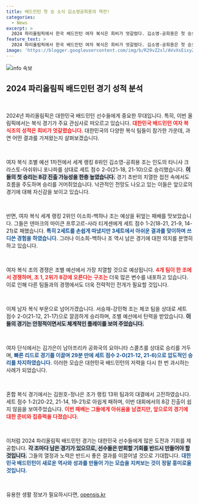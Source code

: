 ```yaml
---
title: 배드민턴 첫 승 소식 김소영공희용의 역전!
categories:
  - News
excerpt: >
  2024 파리올림픽에서 한국 배드민턴 여자 복식은 희비가 엇갈렸다. 김소영-공희용은 첫 승으로 8강 전망을 밝힌 반면, 이소희-백하나는 패배의 아픔을 맛봤다. 남자 복식 서승재-강민혁과 김가은도 순조로운 출발을 보이며 기대감을 더했다.
feature_text: >
  2024 파리올림픽에서 한국 배드민턴 여자 복식은 희비가 엇갈렸다. 김소영-공희용은 첫 승으로 8강 전망을 밝힌 반면, 이소희-백하나는 패배의 아픔을 맛봤다. 남자 복식 서승재-강민혁과 김가은도 순조로운 출발을 보이며 기대감을 더했다.
image: 'https://blogger.googleusercontent.com/img/b/R29vZ2xl/AVvXsEixyZcFfHzMRdzZMjFBmAUKJYCLCGyLL1o632UiGVXcaFdKo_bkvkuCioo0uUKlGfBVcT3P84aROyZIXSBEx3Aw5nCQ3pTgDom1WDC4m8eifvWiAmWEEVb4x6G_l8C0QH225ldMjyaFvpxGEBGNO37VmDTDMHGhJPq73UglMfDca1-0aw/s1600/blogspot.png'
---
```


<p><img src="https://blogger.googleusercontent.com/img/b/R29vZ2xl/AVvXsEixyZcFfHzMRdzZMjFBmAUKJYCLCGyLL1o632UiGVXcaFdKo_bkvkuCioo0uUKlGfBVcT3P84aROyZIXSBEx3Aw5nCQ3pTgDom1WDC4m8eifvWiAmWEEVb4x6G_l8C0QH225ldMjyaFvpxGEBGNO37VmDTDMHGhJPq73UglMfDca1-0aw/s1600/blogspot.png" alt="info 속보" /></p>

<h2 data-ke-size="size26">2024 파리올림픽 배드민턴 경기 성적 분석</h2>

<p data-ke-size="size16">&nbsp;</p>

<p>2024년 파리올림픽은 대한민국 배드민턴 선수들에게 중요한 무대입니다. 특히, 이번 올림픽에서는 복식 경기가 주요 관심사로 떠오르고 있습니다. <b><span style="color: #ee2323;">대한민국 배드민턴 여자 복식조의 성적은 희비가 엇갈렸습니다.</span></b> 대한민국의 다양한 복식 팀들이 참가한 가운데, 과연 어떤 결과를 가져왔는지 살펴보겠습니다.</p>

<p data-ke-size="size16">&nbsp;</p>

<p>여자 복식 조별 예선 1차전에서 세계 랭킹 8위인 김소영-공희용 조는 인도의 타니샤 크라스토-아쉬위니 포나파를 상대로 세트 점수 2-0(21-18, 21-10)으로 승리했습니다. <b><span style="background-color: #21538527;">이들의 첫 승리는 8강 진출 가능성을 한층 높였습니다.</span></b> 경기 초반의 치열한 접전 속에서도 흐름을 주도하며 승리를 거머쥐었습니다. 낙관적인 전망도 나오고 있는 이들은 앞으로의 경기에 대해 자신감을 보이고 있습니다. </p>

<p data-ke-size="size16">&nbsp;</p>

<p>반면, 여자 복식 세계 랭킹 2위인 이소희-백하나 조는 예상을 뒤엎는 패배를 맛보았습니다. 그들은 덴마크의 마이큰 프루고르-사라 티게센에게 세트 점수 1-2(18-21, 21-9, 14-21)로 패했습니다. <b><span style="color: #1a5490;">특히 2세트를 손쉽게 따냈지만 3세트에서 아쉬운 결과를 맞이하며 쓰디쓴 경험을 하였습니다.</span></b> 그러나 이소희-백하나 조 역시 남은 경기에 대한 의지를 분명히 하고 있습니다. </p>

<p data-ke-size="size16">&nbsp;</p>

<p>여자 복식 조의 경쟁은 조별 예선에서 가장 치열할 것으로 예상됩니다. <b><span style="color: #ee2323;">4개 팀이 한 조에서 경쟁하며, 조 1, 2위가 8강에 오른다는 구조는</span></b> 더욱 많은 변수를 내포하고 있습니다. 이로 인해 다른 팀들과의 경쟁에서도 더욱 전략적인 전개가 필요할 것입니다. </p>

<p data-ke-size="size16">&nbsp;</p>

<p>이제 남자 복식 부문으로 넘어가겠습니다. 서승재-강민혁 조는 체코 팀을 상대로 세트 점수 2-0(21-12, 21-17)으로 깔끔하게 승리하며, 조별 예선에서 탄력을 받았습니다. <b><span style="background-color: #21538527;">이들의 경기는 안정적이면서도 체계적인 플레이를 보여 주었습니다.</span></b> </p>

<p data-ke-size="size16">&nbsp;</p>

<p>여자 단식에서는 김가은이 남아프리카 공화국의 요아니타 스콜츠를 상대로 승리를 거두며, <b><span style="color: #1a5490;">빠른 리드로 경기를 이끌며 29분 만에 세트 점수 2-0(21-12, 21-6)으로 압도적인 승리를 차지하였습니다.</span></b> 이러한 모습은 대한민국 배드민턴의 저력을 다시 한 번 과시하는 사례가 되었습니다.</p>

<p data-ke-size="size16">&nbsp;</p>

<p>혼합 복식 경기에서는 김원호-정나은 조가 랭킹 13위 팀과의 대결에서 고전하였습니다. 세트 점수 1-2(20-22, 21-14, 19-21)로 아쉽게 패하며, 이번 대회에서의 8강 진출이 쉽지 않음을 보여주었습니다. <b><span style="color: #ee2323;">이번 패배는 그들에게 아쉬움을 남겼지만, 앞으로의 경기에 대한 준비와 집중력을 다졌습니다.</span></b> </p>

<p data-ke-size="size16">&nbsp;</p>

<p>이처럼 2024 파리올림픽 배드민턴 경기는 대한민국 선수들에게 많은 도전과 기회를 제공합니다. <b><span style="background-color: #21538527;">각 조마다 남은 경기가 있으므로, 선수들은 만회할 기회를 반드시 만들어야 할 것입니다.</span></b> 그들의 열정과 노력은 반드시 좋은 결과를 이끌어낼 것으로 기대합니다. <b><span style="color: #1a5490;">대한민국 배드민턴이 새로운 역사와 성과를 만들어 가는 모습을 지켜보는 것이 정말 흥미로울 것입니다.</span></b> </p>

<p data-ke-size="size16">&nbsp;</p>
유용한 생활 정보가 필요하시다면, <a href="https://opensis.kr" rel="dofollow">opensis.kr</a>


